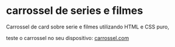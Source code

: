# carrossel de series e filmes
Carrossel de card sobre serie e filmes utilizando HTML e CSS puro,

teste o carrossel no seu dispositivo: <a href="https://carrossel-three.vercel.app/"> carrossel.com
